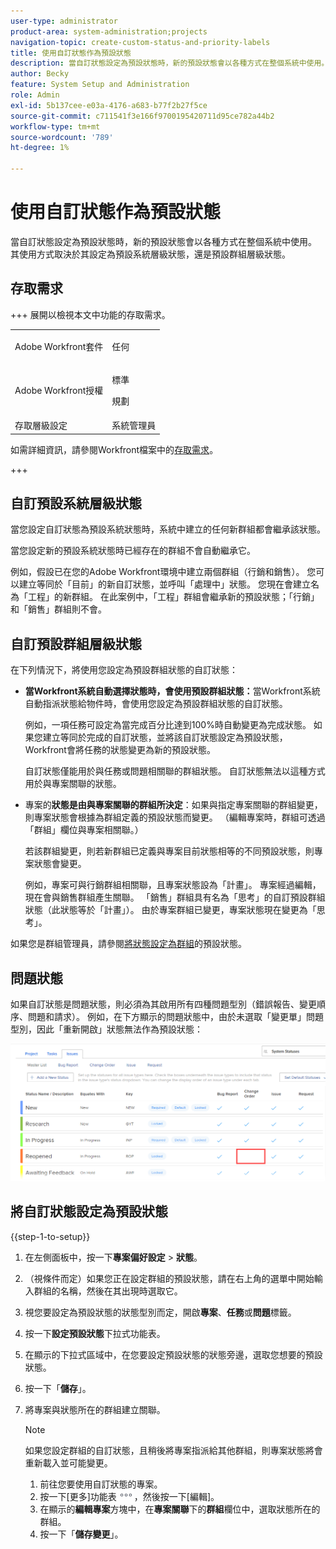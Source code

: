 ```yaml
---
user-type: administrator
product-area: system-administration;projects
navigation-topic: create-custom-status-and-priority-labels
title: 使用自訂狀態作為預設狀態
description: 當自訂狀態設定為預設狀態時，新的預設狀態會以各種方式在整個系統中使用。 其使用方式取決於其設定為預設系統層級狀態，還是預設群組層級狀態。
author: Becky
feature: System Setup and Administration
role: Admin
exl-id: 5b137cee-e03a-4176-a683-b77f2b27f5ce
source-git-commit: c711541f3e166f9700195420711d95ce782a44b2
workflow-type: tm+mt
source-wordcount: '789'
ht-degree: 1%

---
```


# 使用自訂狀態作為預設狀態

當自訂狀態設定為預設狀態時，新的預設狀態會以各種方式在整個系統中使用。 其使用方式取決於其設定為預設系統層級狀態，還是預設群組層級狀態。

## 存取需求

+++ 展開以檢視本文中功能的存取需求。

<table style="table-layout:auto"> 
 <col> 
 <col> 
 <tbody> 
  <tr> 
   <td>Adobe Workfront套件</td> 
   <td><p>任何</p></td> 
  </tr> 
  <tr> 
   <td>Adobe Workfront授權</td> 
   <td><p>標準</p>
       <p>規劃</p></td>
  </tr> 
  <tr> 
   <td>存取層級設定</td> 
   <td>系統管理員</td> 
  </tr> 
 </tbody> 
</table>

如需詳細資訊，請參閱Workfront檔案中的[存取需求](/help/quicksilver/administration-and-setup/add-users/access-levels-and-object-permissions/access-level-requirements-in-documentation.md)。

+++

## 自訂預設系統層級狀態

當您設定自訂狀態為預設系統狀態時，系統中建立的任何新群組都會繼承該狀態。

當您設定新的預設系統狀態時已經存在的群組不會自動繼承它。

例如，假設已在您的Adobe Workfront環境中建立兩個群組（行銷和銷售）。 您可以建立等同於「目前」的新自訂狀態，並呼叫「處理中」狀態。 您現在會建立名為「工程」的新群組。 在此案例中，「工程」群組會繼承新的預設狀態；「行銷」和「銷售」群組則不會。

## 自訂預設群組層級狀態

在下列情況下，將使用您設定為預設群組狀態的自訂狀態：

* **當Workfront系統自動選擇狀態時，會使用預設群組狀態：**&#x200B;當Workfront系統自動指派狀態給物件時，會使用您設定為預設群組狀態的自訂狀態。

  例如，一項任務可設定為當完成百分比達到100%時自動變更為完成狀態。 如果您建立等同於完成的自訂狀態，並將該自訂狀態設定為預設狀態，Workfront會將任務的狀態變更為新的預設狀態。

  自訂狀態僅能用於與任務或問題相關聯的群組狀態。 自訂狀態無法以這種方式用於與專案關聯的狀態。

* 專案的&#x200B;**狀態是由與專案關聯的群組所決定**：如果與指定專案關聯的群組變更，則專案狀態會根據為群組定義的預設狀態而變更。 （編輯專案時，群組可透過「群組」欄位與專案相關聯。）

  若該群組變更，則若新群組已定義與專案目前狀態相等的不同預設狀態，則專案狀態會變更。

  例如，專案可與行銷群組相關聯，且專案狀態設為「計畫」。 專案經過編輯，現在會與銷售群組產生關聯。 「銷售」群組具有名為「思考」的自訂預設群組狀態（此狀態等於「計畫」）。 由於專案群組已變更，專案狀態現在變更為「思考」。

如果您是群組管理員，請參閱[將狀態設定為群組](/help/quicksilver/administration-and-setup/manage-groups/manage-group-statuses/use-custom-statuses-as-default-statuses-group.md)的預設狀態。

## 問題狀態

如果自訂狀態是問題狀態，則必須為其啟用所有四種問題型別（錯誤報告、變更順序、問題和請求）。 例如，在下方顯示的問題狀態中，由於未選取「變更單」問題型別，因此「重新開啟」狀態無法作為預設狀態：

![所有問題型別已啟用](assets/all-4-issue-types-enabled.png)

## 將自訂狀態設定為預設狀態

{{step-1-to-setup}}

1. 在左側面板中，按一下&#x200B;**專案偏好設定** > **狀態**。
1. （視條件而定）如果您正在設定群組的預設狀態，請在右上角的選單中開始輸入群組的名稱，然後在其出現時選取它。
1. 視您要設定為預設狀態的狀態型別而定，開啟&#x200B;**專案**、**任務**&#x200B;或&#x200B;**問題**&#x200B;標籤。
1. 按一下&#x200B;**設定預設狀態**&#x200B;下拉式功能表。
1. 在顯示的下拉式區域中，在您要設定預設狀態的狀態旁邊，選取您想要的預設狀態。
1. 按一下「**儲存**」。
1. 將專案與狀態所在的群組建立關聯。

   >[!NOTE]
   >
   >如果您設定群組的自訂狀態，且稍後將專案指派給其他群組，則專案狀態將會重新載入並可能變更。

   1. 前往您要使用自訂狀態的專案。
   1. 按一下[更多]功能表![更多圖示](assets/more-icon.png)，然後按一下[編輯]&#x200B;**&#x200B;**。
   1. 在顯示的&#x200B;**編輯專案**&#x200B;方塊中，在&#x200B;**專案關聯**&#x200B;下的&#x200B;**群組**&#x200B;欄位中，選取狀態所在的群組。
   1. 按一下「**儲存變更**」。
